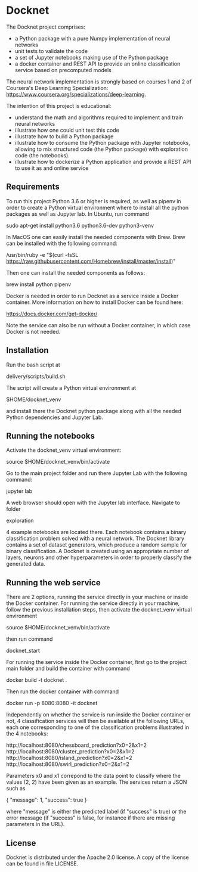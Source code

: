 Docknet
=======

The Docknet project comprises:

* a Python package with a pure Numpy implementation of neural networks
* unit tests to validate the code
* a set of Jupyter notebooks making use of the Python package
* a docker container and REST API to provide an online classification service based on precomputed models

The neural network implementation is strongly based on courses 1 and 2 of Coursera's Deep Learning Specialization: https://www.coursera.org/specializations/deep-learning.

The intention of this project is educational:

* understand the math and algorithms required to implement and train neural networks
* illustrate how one could unit test this code
* illustrate how to build a Python package
* illustrate how to consume the Python package with Jupyter notebooks, allowing to mix structured code (the Python package) with exploration code (the notebooks).
* illustrate how to dockerize a Python application and provide a REST API to use it as and online service

Requirements
------------

To run this project Python 3.6 or higher is required, as well as pipenv in order to create a Python virtual environment where to install all the python packages as well as Jupyter lab. In Ubuntu, run command

sudo apt-get install python3.6 python3.6-dev python3-venv

In MacOS one can easily install the needed components with Brew. Brew can be installed with the following command:

/usr/bin/ruby -e "$(curl -fsSL https://raw.githubusercontent.com/Homebrew/install/master/install)"

Then one can install the needed components as follows:

brew install python pipenv

Docker is needed in order to run Docknet as a service inside a Docker container. More information on how to install Docker can be found here:

https://docs.docker.com/get-docker/

Note the service can also be run without a Docker container, in which case Docker is not needed.

Installation
------------

Run the bash script at

delivery/scripts/build.sh

The script will create a Python virtual environment at

$HOME/docknet_venv

and install there the Docknet python package along with all the needed Python dependencies and Jupyter Lab.

Running the notebooks
---------------------

Activate the docknet_venv virtual environment:

source $HOME/docknet_venv/bin/activate

Go to the main project folder and run there Jupyter Lab with the following command:

jupyter lab

A web browser should open with the Jupyter lab interface. Navigate to folder

exploration

4 example notebooks are located there. Each notebook contains a binary classification problem solved with a neural network. The Docknet library contains a set of dataset generators, which produce a random sample for binary classification. A Docknet is created using an appropriate number of layers, neurons and other hyperparameters in order to properly classify the generated data.

Running the web service
-----------------------

There are 2 options, running the service directly in your machine or inside the Docker container. For running the service directly in your machine, follow the previous installation steps, then activate the docknet_venv virtual environment

source $HOME/docknet_venv/bin/activate

then run command

docknet_start

For running the service inside the Docker container, first go to the project main folder and build the container with command

docker build -t docknet .

Then run the docker container with command

docker run -p 8080:8080 -it docknet

Independently on whether the service is run inside the Docker container or not, 4 classification services will then be available at the following URLs, each one corresponding to one of the classification problems illustrated in the 4 notebooks:

http://localhost:8080/chessboard_prediction?x0=2&x1=2\
http://localhost:8080/cluster_prediction?x0=2&x1=2\
http://localhost:8080/island_prediction?x0=2&x1=2\
http://localhost:8080/swirl_prediction?x0=2&x1=2

Parameters x0 and x1 correpond to the data point to classify where the values (2, 2) have been given as an example. The services return a JSON such as

{
  "message": 1, 
  "success": true
}

where "message" is either the predicted label (if "success" is true) or the error message (if "success" is false, for instance if there are missing parameters in the URL).

License
-------

Docknet is distributed under the Apache 2.0 license. A copy of the license can be found in file LICENSE.
